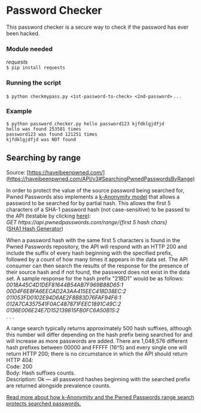 # Password Checker

This password checker is a secure way to check if the password has ever been hacked.

### Module needed
*requests*<br>
`$ pip install requests`

### Running the script
`$ python checkmypass.py <1st-password-to-check> <2nd-password>` . . .

### Example
`$ python password_checker.py hello password123 kjfdklgjdfjd`<br>
`hello was found 253581 times`<br>
`password123 was found 121251 times`<br>
`kjfdklgjdfjd was NOT found`<br>

## Searching by range
Source: [https://haveibeenpwned.com/](https://haveibeenpwned.com/API/v3#SearchingPwnedPasswordsByRange)

In order to protect the value of the source password being searched for, Pwned Passwords also implements a [k-Anonymity model](https://en.wikipedia.org/wiki/K-anonymity) that allows a password to be searched for by partial hash. This allows the first 5 characters of a SHA-1 password hash (not case-sensitive) to be passed to the API (testable by clicking [here](https://api.pwnedpasswords.com/range/21BD1)):<br>
*GET https:<span></span>//api.pwnedpasswords.com/range/{first 5 hash chars}*<br>
([SHA1 Hash Generator](https://passwordsgenerator.net/sha1-hash-generator/))

When a password hash with the same first 5 characters is found in the Pwned Passwords repository, the API will respond with an HTTP 200 and include the suffix of every hash beginning with the specified prefix, followed by a count of how many times it appears in the data set. The API consumer can then search the results of the response for the presence of their source hash and if not found, the password does not exist in the data set. A sample response for the hash prefix "21BD1" would be as follows:<br>
*0018A45C4D1DEF81644B54AB7F969B88D65:1*<br>
*00D4F6E8FA6EECAD2A3AA415EEC418D38EC:2*<br>
*011053FD0102E94D6AE2F8B83D76FAF94F6:1*<br>
*012A7CA357541F0AC487871FEEC1891C49C:2*<br>
*0136E006E24E7D152139815FB0FC6A50B15:2*<br>
. . .

A range search typically returns approximately 500 hash suffixes, although this number will differ depending on the hash prefix being searched for and will increase as more passwords are added. There are 1,048,576 different hash prefixes between 00000 and FFFFF (16^5) and every single one will return HTTP 200; there is no circumstance in which the API should return HTTP 404:<br>
Code: 200<br>
Body: Hash suffixes counts.<br>
Description: Ok — all password hashes beginning with the searched prefix are returned alongside prevalence counts.

[Read more about how k-Anonymity and the Pwned Passwords range search protects searched passwords.](https://www.troyhunt.com/ive-just-launched-pwned-passwords-version-2/)
